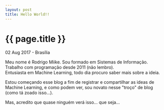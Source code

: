 ```yaml
---
layout: post
title: Hello World!!
---
```

{{ page.title }}
================

<p class="meta">02 Aug 2017 - Brasília</p>

<p>
Meu nome é Rodrigo Miike. Sou formado em Sistemas de Informação. Trabalho com programação desde 2011 (não lembro). <br />
Entusiasta em Machine Learning, todo dia procuro saber mais sobre a ideia.
</p>
<p>
Estou começando esse blog a fim de registrar e compartilhar as ideas de Machine Learning, e como podem ver, sou novato nesse "troço" de blog (como tá zoado isso...).
</p>
<p>
Mas, acredito que quase ninguém verá isso... que seja...
</p>
